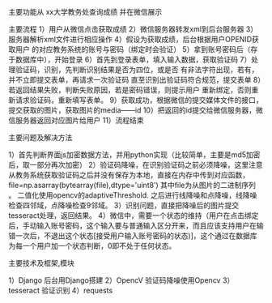 主要功能从 xx大学教务处查询成绩
并在微信展示

主要流程
1）用户从微信点击获取成绩
2）微信服务器转发xml到后台服务器
3）服务器解析xml文件进行相应操作
4）假设为获取成绩，后台根据用户OPENID获取用户
的对应教务系统的账号与密码（绑定时会验证）
5）拿到账号密码后（存于数据库中），开始登录
6）首先到登录表单，填入输入数据，获取验证码
7）处理验证码，识别，先判断识别结果是否为四位，或是否
有非法字符出现，若有，并不立即提交表单，再请求一次验证码
直至识别出验证码符合规范，提交表单
8）若返回结果失败，判断失败原因，若是密码错误，则提示用户
重新绑定，否则重新请求验证码，重新填写表单。
9）获取成功，根据微信的提交媒体文件的接口，提交获取的图片，获取图片的media——id
10）把返回的id提交给微信服务器，微信服务器返回对应图片给用户
11）流程结束

主要问题及解决方法

1）首先判断界面js加密数据方法，并用python实现（比较简单，主要是md5加密后，取一部分再次加密）
2）验证码降噪，在识别验证码之前必须降噪，这里注意从教务系统获取验证码之后并没有保存为本地，直接在内存中传到对应函数，  
file=np.asarray(bytearray(file),dtype='uint8') 其中file为从图片的二进制序列
。
二值化使用opencv的adaptiveThreshold. 之后进行线降噪和点降噪，线降噪检查四邻域，点降噪检查9邻域。
3）识别问题，直接把降噪后的图片提交tesseract处理，返回结果。
4）微信中，需要一个状态的维持（用户在点击绑定后，手动输入账号密码，这个输入要与普通输入区分开来，而且应该支持用户在输错一次后，不退出这个状态[接受用户输入账号密码的状态)]，这个通过在数据库为每一个用户加一个状态判断，0即不处于任何状态。

主要技术及框架,模块

1）Django 后台用Django搭建
2）OpencV 验证码降噪使用Opencv
3）tesseract 验证识别
4）requests

